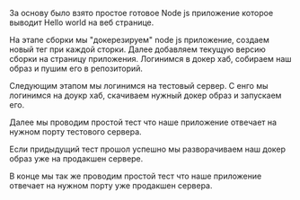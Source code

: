 За основу было взято простое готовое Node js приложение которое выводит Hello world  на веб странице.  

На этапе сборки мы "докерезируем" node js приложение, создаем новый тег при каждой сторки. Далее добавляем текущую версию сборки на страницу приложения. Логинимся в докер хаб, собираем наш образ и пушим его в репозиторий. 

Следующим этапом мы логинимся на тестовый сервер. С енго мы логинимся на доукр хаб, скачиваем нужный докер образ и запускаем его.

Далее мы проводим простой тест что наше приложение отвечает на нужном порту тестового сервера. 

Если придыдущий тест прошол успешно мы разворачиваем наш докер образ уже на продакшен сервере. 

В конце мы так же проводим простой тест что наше приложение отвечает на нужном порту уже продакшен сервера. 